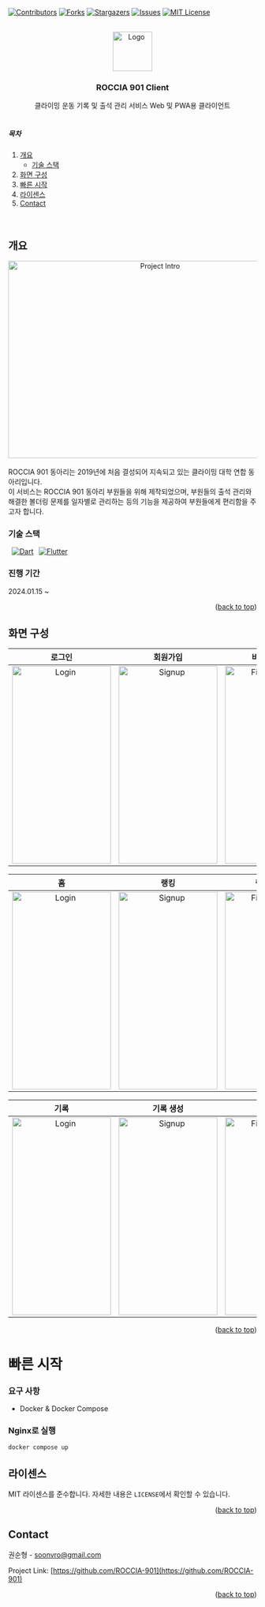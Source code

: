 <!--
MIT License

Copyright (c) 2021 Othneil Drew

Permission is hereby granted, free of charge, to any person obtaining a copy
of this software and associated documentation files (the "Software"), to deal
in the Software without restriction, including without limitation the rights
to use, copy, modify, merge, publish, distribute, sublicense, and/or sell
copies of the Software, and to permit persons to whom the Software is
furnished to do so, subject to the following conditions:

The above copyright notice and this permission notice shall be included in all
copies or substantial portions of the Software.

THE SOFTWARE IS PROVIDED "AS IS", WITHOUT WARRANTY OF ANY KIND, EXPRESS OR
IMPLIED, INCLUDING BUT NOT LIMITED TO THE WARRANTIES OF MERCHANTABILITY,
FITNESS FOR A PARTICULAR PURPOSE AND NONINFRINGEMENT. IN NO EVENT SHALL THE
AUTHORS OR COPYRIGHT HOLDERS BE LIABLE FOR ANY CLAIM, DAMAGES OR OTHER
LIABILITY, WHETHER IN AN ACTION OF CONTRACT, TORT OR OTHERWISE, ARISING FROM,
OUT OF OR IN CONNECTION WITH THE SOFTWARE OR THE USE OR OTHER DEALINGS IN THE
SOFTWARE.

See: https://github.com/othneildrew/Best-README-Template/pull/73
-->
<a name="readme-top"></a>



<!-- PROJECT SHIELDS -->
[![Contributors][contributors-shield]][contributors-url]
[![Forks][forks-shield]][forks-url]
[![Stargazers][stars-shield]][stars-url]
[![Issues][issues-shield]][issues-url]
[![MIT License][license-shield]][license-url]



<!-- PROJECT LOGO -->
<br />
<div align="center">
  <a href="https://github.com/ROCCIA-901/roccia_901_client">
    <img src="readme_assets/logo.png" alt="Logo" width="80" height="80">
  </a>

<h3 align="center">ROCCIA 901 Client</h3>

  <p align="center">
    클라이밍 운동 기록 및 출석 관리 서비스 Web 및 PWA용 클라이언트
    <br />
    <br />
  </p>
</div>



<!-- TABLE OF CONTENTS -->
<h5>목차</h5>
<ol>
<li>
  <a href="#개요">개요</a>
  <ul>
    <li><a href="#기술-스택">기술 스택</a></li>
  </ul>
</li>
<li><a href="#화면-구성">화면 구성</a></li>
<li><a href="#빠른-시작">빠른 시작</a></li>
<li><a href="#라이센스">라이센스</a></li>
<li><a href="#contact">Contact</a></li>
</ol>
<br>



<!-- ABOUT THE PROJECT -->
## 개요
<div align="center">
    <img
    src="readme_assets/roccia_901_intro.png" alt="Project Intro"
    width="600" height="400"
    >
</div>

<br>
ROCCIA 901 동아리는 2019년에 처음 결성되어 지속되고 있는 클라이밍 대학 연합 동아리입니다.<br>
이 서비스는 ROCCIA 901 동아리 부원들을 위해 제작되었으며,
부원들의 출석 관리와 해결한 볼더링 문제를 일자별로 관리하는 등의 기능을 제공하여 부원들에게 편리함을 주고자 합니다.

### 기술 스택
&ensp;[![Dart][Dart.dev]][Dart-url]
&ensp;[![Flutter][Flutter.dev]][Flutter-url]

### 진행 기간
2024.01.15 ~ 

<p align="right">(<a href="#readme-top">back to top</a>)</p>



<!-- USAGE EXAMPLES -->
## 화면 구성
| 로그인 | 회원가입 | 비밀번호 찾기 |
|:---:|:---:|:---:|
| <img src="readme_assets/screenshots/login.png" alt="Login" width="200" height="400"> | <img src="readme_assets/screenshots/sign_up.gif" alt="Signup" width="200" height="400"> | <img src="readme_assets/screenshots/reset_pswd.png" alt="Find Password" width="200" height="400"> |

| 홈 | 랭킹 | 랭킹 프로필 |
|:---:|:---:|:---:|
| <img src="readme_assets/screenshots/home.png" alt="Login" width="200" height="400"> | <img src="readme_assets/screenshots/ranking.png" alt="Signup" width="200" height="400"> | <img src="readme_assets/screenshots/ranking_profile.png" alt="Find Password" width="200" height="400"> |

| 기록 | 기록 생성 | 기록 상세 |
|:---:|:---:|:---:|
| <img src="readme_assets/screenshots/record_calendar.png" alt="Login" width="200" height="400"> | <img src="readme_assets/screenshots/record_create.png" alt="Signup" width="200" height="400"> | <img src="readme_assets/screenshots/record_detail.png" alt="Find Password" width="200" height="400"> |

<p align="right">(<a href="#readme-top">back to top</a>)</p>

# 빠른 시작

### 요구 사항

- Docker & Docker Compose

### Nginx로 실행
```shell
docker compose up
```

<!-- LICENSE -->
## 라이센스

MIT 라이센스를 준수합니다. 자세한 내용은 `LICENSE`에서 확인할 수 있습니다.

<p align="right">(<a href="#readme-top">back to top</a>)</p>



<!-- CONTACT -->
## Contact

권순형 - soonvro@gmail.com

Project Link: [https://github.com/ROCCIA-901](https://github.com/ROCCIA-901)

<p align="right">(<a href="#readme-top">back to top</a>)</p>



<!-- MARKDOWN LINKS & IMAGES -->
<!-- https://www.markdownguide.org/basic-syntax/#reference-style-links -->
[contributors-shield]: https://img.shields.io/github/contributors/ROCCIA-901/roccia_901_client.svg?style=for-the-badge
[contributors-url]: https://github.com/ROCCIA-901/roccia_901_client/graphs/contributors
[forks-shield]: https://img.shields.io/github/forks/ROCCIA-901/roccia_901_client.svg?style=for-the-badge
[forks-url]: https://github.com/ROCCIA-901/roccia_901_client/network/members
[stars-shield]: https://img.shields.io/github/stars/ROCCIA-901/roccia_901_client.svg?style=for-the-badge
[stars-url]: https://github.com/ROCCIA-901/roccia_901_client/stargazers
[issues-shield]: https://img.shields.io/github/issues/ROCCIA-901/roccia_901_client.svg?style=for-the-badge
[issues-url]: https://github.com/ROCCIA-901/roccia_901_client/issues
[license-shield]: https://img.shields.io/github/license/ROCCIA-901/roccia_901_client.svg?style=for-the-badge
[license-url]: https://github.com/ROCCIA-901/roccia_901_client/blob/master/LICENSE.txt
[linkedin-shield]: https://img.shields.io/badge/-LinkedIn-black.svg?style=for-the-badge&logo=linkedin&colorB=555
[linkedin-url]: https://linkedin.com/in/linkedin_username
[product-screenshot]: readme_assets/roccia_901_intro.png
[Next.js]: https://img.shields.io/badge/next.js-000000?style=for-the-badge&logo=nextdotjs&logoColor=white
[Next-url]: https://nextjs.org/
[React.js]: https://img.shields.io/badge/React-20232A?style=for-the-badge&logo=react&logoColor=61DAFB
[React-url]: https://reactjs.org/
[Vue.js]: https://img.shields.io/badge/Vue.js-35495E?style=for-the-badge&logo=vuedotjs&logoColor=4FC08D
[Vue-url]: https://vuejs.org/
[Angular.io]: https://img.shields.io/badge/Angular-DD0031?style=for-the-badge&logo=angular&logoColor=white
[Angular-url]: https://angular.io/
[Svelte.dev]: https://img.shields.io/badge/Svelte-4A4A55?style=for-the-badge&logo=svelte&logoColor=FF3E00
[Svelte-url]: https://svelte.dev/
[Laravel.com]: https://img.shields.io/badge/Laravel-FF2D20?style=for-the-badge&logo=laravel&logoColor=white
[Laravel-url]: https://laravel.com
[Bootstrap.com]: https://img.shields.io/badge/Bootstrap-563D7C?style=for-the-badge&logo=bootstrap&logoColor=white
[Bootstrap-url]: https://getbootstrap.com
[JQuery.com]: https://img.shields.io/badge/jQuery-0769AD?style=for-the-badge&logo=jquery&logoColor=white
[JQuery-url]: https://jquery.com
[Dart.dev]: https://img.shields.io/badge/dart-%230175C2.svg?style=for-the-badge&logo=dart&logoColor=white
[Dart-url]: https://dart.dev/
[Flutter.dev]: https://img.shields.io/badge/Flutter-%2302569B.svg?style=for-the-badge&logo=Flutter&logoColor=white
[Flutter-url]: https://flutter.dev/
